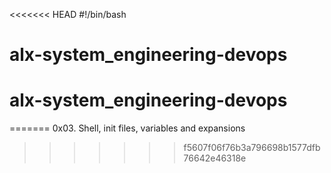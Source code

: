 <<<<<<< HEAD
#!/bin/bash
# alx-system_engineering-devops
# alx-system_engineering-devops
=======
0x03. Shell, init files, variables and expansions
>>>>>>> f5607f06f76b3a796698b1577dfb76642e46318e
